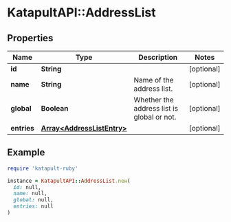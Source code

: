 # KatapultAPI::AddressList

## Properties

| Name | Type | Description | Notes |
| ---- | ---- | ----------- | ----- |
| **id** | **String** |  | [optional] |
| **name** | **String** | Name of the address list. | [optional] |
| **global** | **Boolean** | Whether the address list is global or not. | [optional] |
| **entries** | [**Array&lt;AddressListEntry&gt;**](AddressListEntry.md) |  | [optional] |

## Example

```ruby
require 'katapult-ruby'

instance = KatapultAPI::AddressList.new(
  id: null,
  name: null,
  global: null,
  entries: null
)
```

